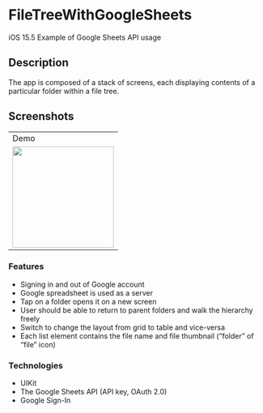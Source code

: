 # FileTreeWithGoogleSheets


iOS 15.5 Example of Google Sheets API usage

## Description

The app is composed of a stack of screens, each displaying contents of a particular folder within a file tree.

## Screenshots



 <table align = "center">
  <tr>
    <td>Demo</td>
  </tr>
  <tr>
    <td><img src="https://user-images.githubusercontent.com/30757557/175359952-6e286498-77c2-4e97-91a3-a32f65c9bf6f.mp4" width="200"></td>
  </tr>
 </table>


### Features

- Signing in and out of Google account
- Google spreadsheet is used as a server
- Tap on a folder opens it on a new screen 
- User should be able to return to parent folders and walk the hierarchy freely
- Switch to change the layout from grid to table and vice-versa
- Each list element contains the file name and file thumbnail (“folder” of “file” icon)

### Technologies
- UIKit
- The Google Sheets API (API key, OAuth 2.0)
- Google Sign-In



